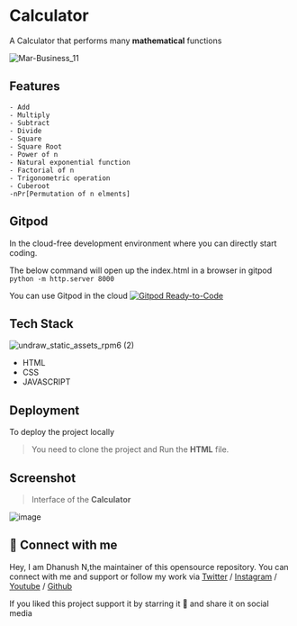 
# Calculator

A Calculator that performs many **mathematical** functions

![Mar-Business_11](https://user-images.githubusercontent.com/114678694/193993341-4915b37e-8de2-42a3-a940-8eb2b58aaedf.jpg)


## Features

```
- Add
- Multiply
- Subtract
- Divide
- Square
- Square Root
- Power of n
- Natural exponential function
- Factorial of n
- Trigonometric operation
- Cuberoot
-nPr[Permutation of n elments]
```

## Gitpod

In the cloud-free development environment where you can directly start coding.

The below command will open up the index.html in a browser in gitpod 
`python -m http.server 8000`

You can use Gitpod in the cloud [![Gitpod Ready-to-Code](https://img.shields.io/badge/Gitpod-Ready--to--Code-blue?logo=gitpod)](https://gitpod.io/#https://github.com/DhanushNehru/calculator/)

## Tech Stack

![undraw_static_assets_rpm6 (2)](https://user-images.githubusercontent.com/114678694/193994738-32684660-7d82-48d5-8f5d-1f428fda1853.svg)


- HTML
- CSS
- JAVASCRIPT

## Deployment

To deploy the project locally
> You need to clone the project and Run the **HTML** file.

## Screenshot

>Interface of the **Calculator**

![image](https://user-images.githubusercontent.com/48837703/215178413-15e5d827-f7ad-4204-b5a1-80778cac6d21.png)

## 🔗 Connect with me

Hey, I am Dhanush N,the maintainer of this opensource repository. You can connect with me and support or follow my work via [Twitter](https://twitter.com/Dhanush_Nehru) / [Instagram](https://www.instagram.com/dhanush_nehru/) / [Youtube](https://www.youtube.com/@dhanushnehru?sub_confirmation=1) / [Github](https://github.com/DhanushNehru)

If you liked this project support it by starring it 🌟 and share it on social media
